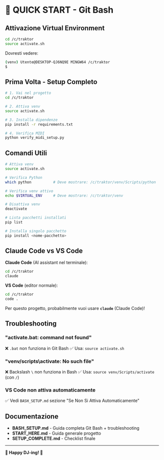 # 🚀 QUICK START - Git Bash

## Attivazione Virtual Environment

```bash
cd /c/traktor
source activate.sh
```

Dovresti vedere:
```bash
(venv) Utente@DESKTOP-QJ6NQ9E MINGW64 /c/traktor
$
```

## Prima Volta - Setup Completo

```bash
# 1. Vai nel progetto
cd /c/traktor

# 2. Attiva venv
source activate.sh

# 3. Installa dipendenze
pip install -r requirements.txt

# 4. Verifica MIDI
python verify_midi_setup.py
```

## Comandi Utili

```bash
# Attiva venv
source activate.sh

# Verifica Python
which python          # Deve mostrare: /c/traktor/venv/Scripts/python

# Verifica venv attivo
echo $VIRTUAL_ENV     # Deve mostrare: /c/traktor/venv

# Disattiva venv
deactivate

# Lista pacchetti installati
pip list

# Installa singolo pacchetto
pip install <nome-pacchetto>
```

## Claude Code vs VS Code

**Claude Code** (AI assistant nel terminale):
```bash
cd /c/traktor
claude
```

**VS Code** (editor normale):
```bash
cd /c/traktor
code .
```

Per questo progetto, probabilmente vuoi usare **`claude`** (Claude Code)!

## Troubleshooting

### "activate.bat: command not found"
❌ `.bat` non funziona in Git Bash
✅ Usa: `source activate.sh`

### "venv/scripts\activate: No such file"
❌ Backslash `\` non funziona in Bash
✅ Usa: `source venv/Scripts/activate` (con `/`)

### VS Code non attiva automaticamente
✅ Vedi `BASH_SETUP.md` sezione "Se Non Si Attiva Automaticamente"

## Documentazione

- **BASH_SETUP.md** - Guida completa Git Bash + troubleshooting
- **START_HERE.md** - Guida generale progetto
- **SETUP_COMPLETE.md** - Checklist finale

---

**🎵 Happy DJ-ing! 🤖**
